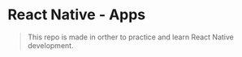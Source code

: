 # React Native - Apps

> This repo is made in orther to practice and learn React Native development.





